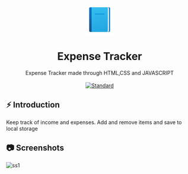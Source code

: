 <p align="center">
    <img alt="" height="80" src="./img/add-readme.png">
  </a>
</p>
<h1 align="center"> Expense Tracker </h1>

<div align="center">
  Expense Tracker made through HTML,CSS and JAVASCRIPT
</div>

<br />

<div align="center">
  <!-- Standard -->
  <a href="https://standardjs.com">
    <img src="https://img.shields.io/badge/code%20style-standard-brightgreen.svg?style=flat-square"
      alt="Standard" />
  </a>
</div>

## ⚡️  Introduction
Keep track of income and expenses. Add and remove items and save to local storage


## 📷 Screenshots

![ss1]()



